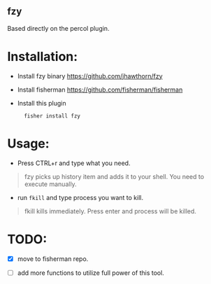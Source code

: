 fzy
----

Based directly on the percol plugin.

# Installation:

- Install fzy binary https://github.com/jhawthorn/fzy
- Install fisherman https://github.com/fisherman/fisherman
- Install this plugin 

        fisher install fzy

# Usage:

- Press CTRL+r and type what you need.

> fzy picks up history item and adds it to your shell. You need to execute manually.

- run ```fkill``` and type process you want to kill.

> fkill kills immediately. Press enter and process will be killed.

# TODO:
- [x] move to fisherman repo.  

- [ ] add more functions to utilize full power of this tool.  
